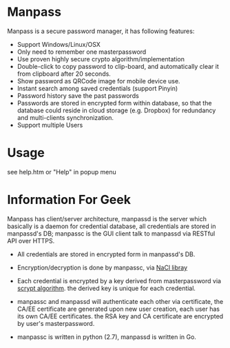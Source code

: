 # Manpass
Manpass is a secure password manager, it has following features:
*	Support Windows/Linux/OSX
* Only need to remember one masterpassword
*	Use proven highly secure crypto algorithm/implementation
*	Double-click to copy password to clip-board, and automatically clear it from clipboard after 20 seconds.
*	Show password as QRCode image for mobile device use.
*	Instant search among saved credentials (support Pinyin)
*	Password history save the past passwords
*	Passwords are stored in encrypted form within database, so that the database could reside in cloud storage (e.g. Dropbox) for redundancy and multi-clients synchronization.
*	Support multiple Users
# Usage
see help.htm or "Help" in popup menu
# Information For Geek
Manpass has client/server architecture, manpassd is the server which basically is a daemon for credential database, all credentials are stored in manpassd's DB; manpassc is the GUI client talk to manpassd via RESTful API over HTTPS.

* All credentials are stored in encrypted form in manpassd's DB.

* Encryption/decryption is done by manpassc, via [NaCl libray](http://nacl.cr.yp.to/)

* Each credential is encrypted by a key derived from masterpassword via [scrypt algorithm](https://en.wikipedia.org/wiki/Scrypt). the derived key is unique for each credential.
* manpassc and manpassd will authenticate each other via certificate, the CA/EE certificate are generated upon new user creation, each user has its own CA/EE certificates.
the RSA key and CA certificate are encrypted by user's masterpassword.

* manpassc is written in python (2.7), manpassd is written in Go.
